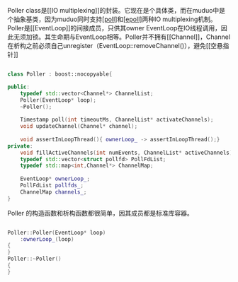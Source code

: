
Poller class是[[IO multiplexing]]的封装。它现在是个具体类，而在muduo中是个抽象基类，因为muduo同时支持[[poll]](2)和[[epoll]](4)两种IO multiplexing机制。Poller是[[EventLoop]]的间接成员，只供其owner EventLoop在IO线程调用，因此无须加锁。其生命期与EventLoop相等。Poller并不拥有[[Channel]]，Channel在析构之前必须自己unregister（EventLoop::removeChannel()），避免[[空悬指针]]

```c++

class Poller : boost::nocopyable{

public:
	typedef std::vector<Channel*> ChannelList;
	Poller(EventLoop* loop);
	~Poller();
	
	Timestamp poll(int timeoutMs, ChannelList* activateChannels);
	void updateChannel(Channel* channel);
	
	void assertInLoopThread(){ ownerLoop_ -> assertInLoopThread();}
private:
	void fillActiveChannels(int numEvents, ChannelList* activeChannels) const;
	typedef std::vector<struct pollfd> PollFdList;
	typedef std::map<int,Channel*> ChannelMap;
	
	EventLoop* ownerLoop_;
	PollFdList pollfds_;
	ChannelMap channels_;
}

```

Poller 的构造函数和析构函数都很简单，因其成员都是标准库容器。
```c++

Poller::Poller(EventLoop* loop)
	:ownerLoop_(loop)
{
}
Poller::~Poller()
{
}
```